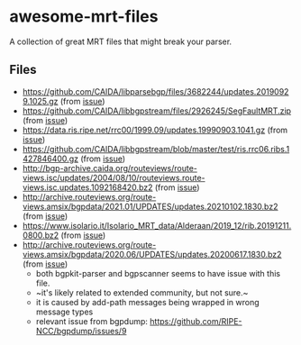 # awesome-mrt-files
A collection of great MRT files that might break your parser.

## Files

- https://github.com/CAIDA/libparsebgp/files/3682244/updates.20190929.1025.gz (from [issue](https://github.com/CAIDA/libparsebgp/issues/74))
- https://github.com/CAIDA/libbgpstream/files/2926245/SegFaultMRT.zip (from [issue](https://github.com/CAIDA/libparsebgp/issues/46))
- https://data.ris.ripe.net/rrc00/1999.09/updates.19990903.1041.gz (from [issue](https://github.com/CAIDA/libparsebgp/issues/30))
- https://github.com/CAIDA/libbgpstream/blob/master/test/ris.rrc06.ribs.1427846400.gz (from [issue](https://github.com/CAIDA/libbgpstream/issues/194))
- http://bgp-archive.caida.org/routeviews/route-views.isc/updates/2004/08/10/routeviews.route-views.isc.updates.1092168420.bz2 (from [issue](https://github.com/CAIDA/libbgpstream/issues/78))
- http://archive.routeviews.org/route-views.amsix/bgpdata/2021.01/UPDATES/updates.20210102.1830.bz2 (from [issue](https://github.com/CAIDA/libparsebgp/issues/83))
- https://www.isolario.it/Isolario_MRT_data/Alderaan/2019_12/rib.20191211.0800.bz2 (from [issue](https://github.com/CAIDA/libparsebgp/issues/76))
- http://archive.routeviews.org/route-views.amsix/bgpdata/2020.06/UPDATES/updates.20200617.1830.bz2 (from [issue](https://github.com/bgpkit/bgpkit-parser/issues/31))
  - both bgpkit-parser and bgpscanner seems to have issue with this file.
  - ~it's likely related to extended community, but not sure.~
  - it is caused by add-path messages being wrapped in wrong message types
  - relevant issue from bgpdump: https://github.com/RIPE-NCC/bgpdump/issues/9
